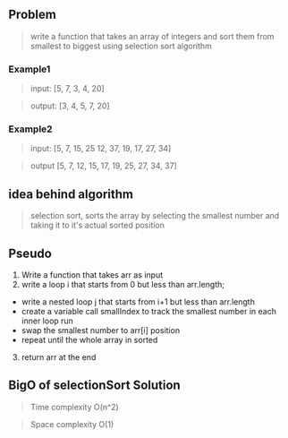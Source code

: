 ## Problem
> write a function that takes an array of integers and sort them from smallest to biggest using selection sort algorithm
### Example1
> input: [5, 7, 3, 4, 20]

> output: [3, 4, 5, 7, 20]

### Example2
> input: [5, 7, 15, 25 12, 37, 19, 17, 27, 34]

> output [5, 7, 12, 15, 17,  19, 25, 27, 34, 37]

## idea behind algorithm
> selection sort, sorts the array by selecting the smallest number and taking it to it's actual sorted position

## Pseudo

1. Write a function that takes arr as input
2. write a loop i that starts from 0 but less than arr.length;
  - write a nested  loop j that starts from i+1 but less than arr.length
  - create a variable call smallIndex to track the smallest number in each inner loop run
  - swap the smallest number to arr[i] position
  - repeat until the whole array in sorted
3. return arr at the end

## BigO of selectionSort Solution

>Time complexity O(n^2)

>Space complexity O(1)